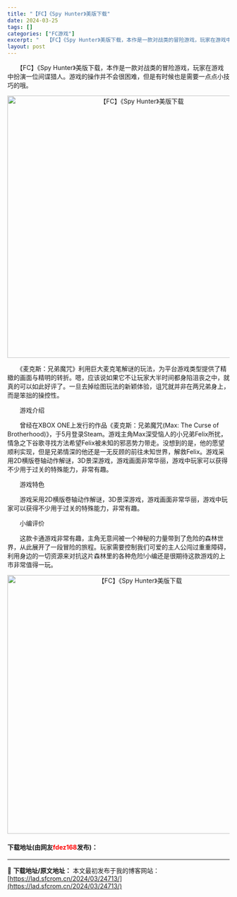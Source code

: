 ```yaml
---
title: "【FC】《Spy Hunter》美版下载"
date: 2024-03-25
tags: []
categories: ["FC游戏"]
excerpt: "　　【FC】《Spy Hunter》美版下载，本作是一款对战类的冒险游戏，玩家在游戏中扮演一位间谍猎人。游戏的操作并不会很困难，但是有时候也是需要一点点小技巧的哦。 　　《麦克斯：兄弟魔咒》利用巨大麦克笔解谜的玩法，为平台游戏类型提供了精緻的画面与精明的转折。嗯，应该说如果它不让玩家大半时间都身陷沮&hellip;"
layout: post
---
```


 <p>　　【FC】《Spy Hunter》美版下载，本作是一款对战类的冒险游戏，玩家在游戏中扮演一位间谍猎人。游戏的操作并不会很困难，但是有时候也是需要一点点小技巧的哦。</p> <p align="center"><img align="" border="0" src="https://lad.sfcrom.cn/wp-content/uploads/2024/03/20240325_66019aceb7d35.png" width="594" alt="【FC】《Spy Hunter》美版下载" /></p> <p>　　《麦克斯：兄弟魔咒》利用巨大麦克笔解谜的玩法，为平台游戏类型提供了精緻的画面与精明的转折。嗯，应该说如果它不让玩家大半时间都身陷沮丧之中，就真的可以如此好评了。一旦去掉绘图玩法的新颖体验，诅咒就并非在两兄弟身上，而是笨拙的操控性。</p> <p>　　游戏介绍</p> <p>　　曾经在XBOX ONE上发行的作品《麦克斯：兄弟魔咒(Max: The Curse of Brotherhood)》，于5月登录Steam。游戏主角Max深受恼人的小兄弟Felix所扰，情急之下谷歌寻找方法希望Felix被未知的邪恶势力带走。没想到的是，他的愿望顺利实现，但是兄弟情深的他还是一无反顾的前往未知世界，解救Felix。游戏采用2D横版卷轴动作解谜，3D景深游戏，游戏画面非常华丽，游戏中玩家可以获得不少用于过关的特殊能力，非常有趣。</p> <p>　　游戏特色</p> <p>　　游戏采用2D横版卷轴动作解谜，3D景深游戏，游戏画面非常华丽，游戏中玩家可以获得不少用于过关的特殊能力，非常有趣。</p> <p>　　小编评价</p> <p>　　这款卡通游戏非常有趣，主角无意间被一个神秘的力量带到了危险的森林世界，从此展开了一段冒险的旅程。玩家需要控制我们可爱的主人公闯过重重障碍，利用身边的一切资源来对抗这片森林里的各种危险!小编还是很期待这款游戏的上市非常值得一玩。</p> <p align="center"><img align="" border="0" src="https://lad.sfcrom.cn/wp-content/uploads/2024/03/20240325_66019acfa3688.png" width="586" alt="【FC】《Spy Hunter》美版下载" /></p> <p><h4>下载地址(由网友<font color="red">fdez168</font>发布)：</h4></p> 

---
📖 **下载地址/原文地址：** 本文最初发布于我的博客网站：[https://lad.sfcrom.cn/2024/03/24713/](https://lad.sfcrom.cn/2024/03/24713/)
